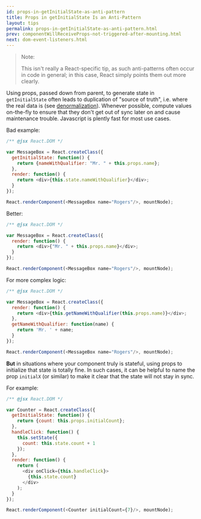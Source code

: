 ```yaml
---
id: props-in-getInitialState-as-anti-pattern
title: Props in getInitialState Is an Anti-Pattern
layout: tips
permalink: props-in-getInitialState-as-anti-pattern.html
prev: componentWillReceiveProps-not-triggered-after-mounting.html
next: dom-event-listeners.html
---
```


> Note:
>
> This isn't really a React-specific tip, as such anti-patterns often occur in code in general; in this case, React simply points them out more clearly.

Using props, passed down from parent, to generate state in `getInitialState` often leads to duplication of "source of truth", i.e. where the real data is (see [denormalization](http://en.wikipedia.org/wiki/Denormalization)). Whenever possible, compute values on-the-fly to ensure that they don't get out of sync later on and cause maintenance trouble. Javascript is plently fast for most use cases.

Bad example:

```js
/** @jsx React.DOM */

var MessageBox = React.createClass({
  getInitialState: function() {
    return {nameWithQualifier: "Mr. " + this.props.name};
  },
  render: function() {
    return <div>{this.state.nameWithQualifier}</div>;
  }
});

React.renderComponent(<MessageBox name="Rogers"/>, mountNode);
```

Better:

```js
/** @jsx React.DOM */

var MessageBox = React.createClass({
  render: function() {
    return <div>{"Mr. " + this.props.name}</div>;
  }
});

React.renderComponent(<MessageBox name="Rogers"/>, mountNode);
```

For more complex logic:

```js
/** @jsx React.DOM */

var MessageBox = React.createClass({
  render: function() {
    return <div>{this.getNameWithQualifier(this.props.name)}</div>;
  },
  getNameWithQualifier: function(name) {
    return 'Mr. ' + name;
  }
});

React.renderComponent(<MessageBox name="Rogers"/>, mountNode);
```

**But** in situations where your component truly is stateful, using props to initialize that state is totally fine. In such cases, it can be helpful to name the prop `initialX` (or similar) to make it clear that the state will not stay in sync.

For example:

```js
/** @jsx React.DOM */

var Counter = React.createClass({
  getInitialState: function() {
    return {count: this.props.initialCount};
  },
  handleClick: function() {
    this.setState({
      count: this.state.count + 1
    });
  },
  render: function() {
    return (
      <div onClick={this.handleClick}>
        {this.state.count}
      </div>
    );
  }
});

React.renderComponent(<Counter initialCount={7}/>, mountNode);
```

